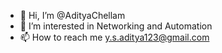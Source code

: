 - 👋 Hi, I’m @AdityaChellam
- 👀 I’m interested in Networking and Automation
- 📫 How to reach me y.s.aditya123@gmail.com

<!---
AdityaChellam/AdityaChellam is a ✨ special ✨ repository because its `README.md` (this file) appears on your GitHub profile.
You can click the Preview link to take a look at your changes.
--->

